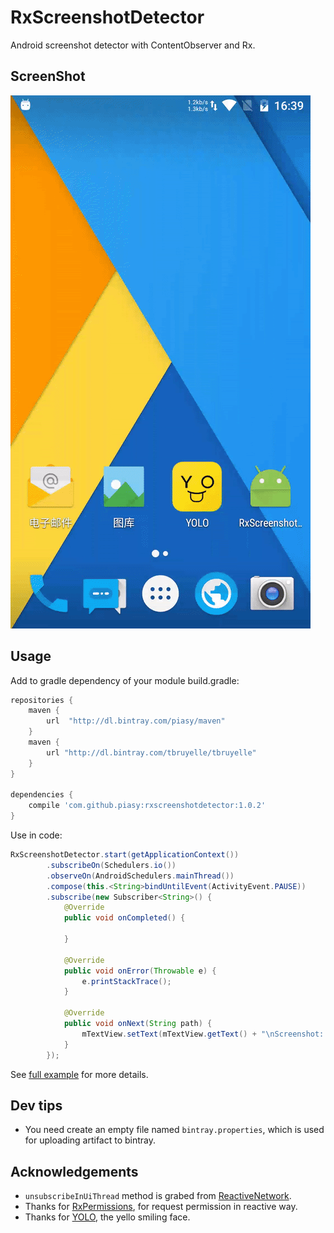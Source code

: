 # RxScreenshotDetector
Android screenshot detector with ContentObserver and Rx.

## ScreenShot

![screenshot-detector-demo.gif](art/screenshot-detector-demo.gif)

## Usage
Add to gradle dependency of your module build.gradle:

```gradle
repositories {
    maven {
        url  "http://dl.bintray.com/piasy/maven" 
    }
    maven { 
        url "http://dl.bintray.com/tbruyelle/tbruyelle" 
    }
}

dependencies {
    compile 'com.github.piasy:rxscreenshotdetector:1.0.2'
}
```

Use in code:

```java
RxScreenshotDetector.start(getApplicationContext())
        .subscribeOn(Schedulers.io())
        .observeOn(AndroidSchedulers.mainThread())
        .compose(this.<String>bindUntilEvent(ActivityEvent.PAUSE))
        .subscribe(new Subscriber<String>() {
            @Override
            public void onCompleted() {

            }

            @Override
            public void onError(Throwable e) {
                e.printStackTrace();
            }

            @Override
            public void onNext(String path) {
                mTextView.setText(mTextView.getText() + "\nScreenshot: " + path);
            }
        });
```

See [full example](https://github.com/Piasy/RxScreenshotDetector/tree/master/app) for more details.

## Dev tips
+  You need create an empty file named `bintray.properties`, which is used for uploading artifact to bintray.

## Acknowledgements
+  `unsubscribeInUiThread` method is grabed from [ReactiveNetwork](https://github.com/pwittchen/ReactiveNetwork).
+  Thanks for [RxPermissions](https://github.com/tbruyelle/RxPermissions), for request permission in reactive way.
+  Thanks for [YOLO](https://www.yoloyolo.tv/), the yello smiling face.
